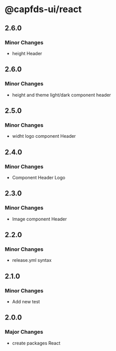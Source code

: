 # @capfds-ui/react

## 2.6.0

### Minor Changes

- height Header

## 2.6.0

### Minor Changes

- height and theme light/dark component header

## 2.5.0

### Minor Changes

- widht logo component Header

## 2.4.0

### Minor Changes

- Component Header Logo

## 2.3.0

### Minor Changes

- Image component Header

## 2.2.0

### Minor Changes

- release.yml syntax

## 2.1.0

### Minor Changes

- Add new test

## 2.0.0

### Major Changes

- create packages React

